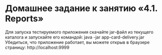 

# Домашнее задание к занятию «4.1. Reports»

Для запуска тестируемого приложения скачайте jar-файл из текущего каталога и запускайте его командой: java -jar app-card-delivery.jar Убедиться, что приложение работает, вы можете открыв в браузере страницу: http://localhost:9999
